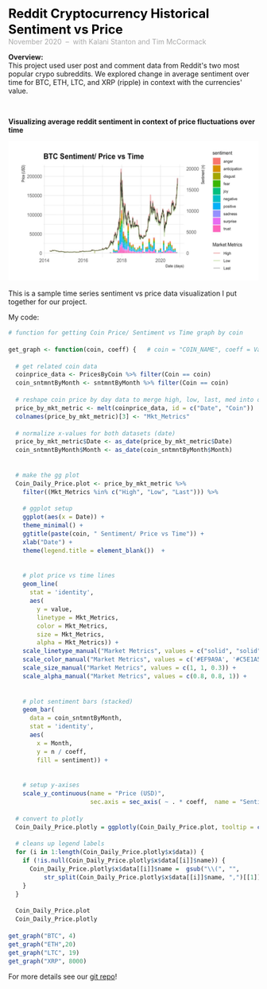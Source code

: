<span style="font-weight: bold; color: black; font-size:180%; line-height: 32px;"> Reddit Cryptocurrency Historical Sentiment vs Price  </span>  <br>
<span style="color:darkgrey;">November 2020 &nbsp;&ndash;&nbsp; with Kalani Stanton and Tim McCormack</span>


**Overview:**   
This project used user post and comment data from Reddit's two most popular crypo subreddits. We explored change in average sentiment over time for BTC, ETH, LTC, and XRP (ripple) in context with the currencies' value.  


<br>  


**Visualizing average reddit sentiment in context of price fluctuations over time**  

<img src="images/cryptograph1.jpeg?raw=true"/>  

This is a sample time series sentiment vs price data visualization I put together for our project.  

My code:  

```R
# function for getting Coin Price/ Sentiment vs Time graph by coin 

get_graph <- function(coin, coeff) {   # coin = "COIN_NAME", coeff = Value used to transform sentiment to match price scale on graph
  
  # get related coin data
  coinprice_data <- PricesByCoin %>% filter(Coin == coin)
  coin_sntmntByMonth <- sntmntByMonth %>% filter(Coin == coin)
  
  # reshape coin price by day data to merge high, low, last, med into one variable
  price_by_mkt_metric <- melt(coinprice_data, id = c("Date", "Coin"))
  colnames(price_by_mkt_metric)[3] <- "Mkt_Metrics"
  
  # normalize x-values for both datasets (date)
  price_by_mkt_metric$Date <- as_date(price_by_mkt_metric$Date)
  coin_sntmntByMonth$Month <- as_date(coin_sntmntByMonth$Month)
  

  # make the gg plot
  Coin_Daily_Price.plot <- price_by_mkt_metric %>%
    filter((Mkt_Metrics %in% c("High", "Low", "Last"))) %>%
    
    # ggplot setup
    ggplot(aes(x = Date)) +
    theme_minimal() +
    ggtitle(paste(coin, " Sentiment/ Price vs Time")) +
    xlab("Date") +
    theme(legend.title = element_blank())  +
    
    
    # plot price vs time lines
    geom_line(
      stat = 'identity',
      aes(
        y = value,
        linetype = Mkt_Metrics,
        color = Mkt_Metrics,
        size = Mkt_Metrics,
        alpha = Mkt_Metrics)) +
    scale_linetype_manual("Market Metrics", values = c("solid", "solid", "solid")) +
    scale_color_manual("Market Metrics", values = c('#EF9A9A', '#C5E1A5', '#212121')) +
    scale_size_manual("Market Metrics", values = c(1, 1, 0.3)) +
    scale_alpha_manual("Market Metrics", values = c(0.8, 0.8, 1)) +
    
    
    # plot sentiment bars (stacked)
    geom_bar(
      data = coin_sntmntByMonth,
      stat = 'identity',
      aes(
        x = Month,
        y = n / coeff,
        fill = sentiment)) +
    
    
    # setup y-axises
    scale_y_continuous(name = "Price (USD)",
                       sec.axis = sec_axis( ~ . * coeff,  name = "Sentiment (n)"))
  
  # convert to plotly
  Coin_Daily_Price.plotly = ggplotly(Coin_Daily_Price.plot, tooltip = c("label","x","y"))
  
  # cleans up legend labels
  for (i in 1:length(Coin_Daily_Price.plotly$x$data)) {
    if (!is.null(Coin_Daily_Price.plotly$x$data[[i]]$name)) {
      Coin_Daily_Price.plotly$x$data[[i]]$name =  gsub("\\(", "",
          str_split(Coin_Daily_Price.plotly$x$data[[i]]$name, ",")[[1]][1])
    }
  }
  
  Coin_Daily_Price.plot
  Coin_Daily_Price.plotly

get_graph("BTC", 4)
get_graph("ETH",20)
get_graph("LTC", 19)
get_graph("XRP", 8000)

```

For more details see our [git repo](https://github.com/vivienneprince/MungingProj2)!
